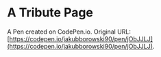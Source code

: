 # A Tribute Page

A Pen created on CodePen.io. Original URL: [https://codepen.io/jakubborowski90/pen/jObJJLJ](https://codepen.io/jakubborowski90/pen/jObJJLJ).


